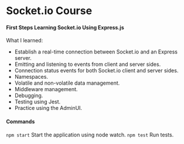 # Socket.io Course
#### First Steps Learning Socket.io Using Express.js
What I learned:
- Establish a real-time connection between Socket.io and an Express server.
- Emitting and listening to events from client and server sides.
- Connection status events for both Socket.io client and server sides.
- Namespaces.
- Volatile and non-volatile data management.
- Middleware management.
- Debugging.
- Testing using Jest.
- Practice using the AdminUI.

#### Commands
`npm start` Start the application using node watch.
`npm test` Run tests.
